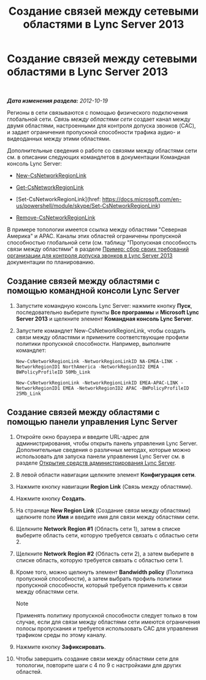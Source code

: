 ﻿---
title: Создание связей между сетевыми областями в Lync Server 2013
TOCTitle: Создание связей между сетевыми областями в Lync Server 2013
ms:assetid: f8163910-8935-475d-88a2-3aa44feb9dbe
ms:mtpsurl: https://technet.microsoft.com/ru-ru/library/Gg413047(v=OCS.15)
ms:contentKeyID: 49311714
ms.date: 05/19/2016
mtps_version: v=OCS.15
ms.translationtype: HT
---

# Создание связей между сетевыми областями в Lync Server 2013

 

_**Дата изменения раздела:** 2012-10-19_

Регионы в сети связываются с помощью физического подключения глобальной сети. *Связь между областями сети* создает канал между двумя областями, настроенными для контроля допуска звонков (CAC), и задает ограничения пропускной способности трафика аудио- и видеоданных между этими областями.

Дополнительные сведения о работе со связями между областями сети см. в описании следующих командлетов в документации Командная консоль Lync Server:

  - [New-CsNetworkRegionLink](https://docs.microsoft.com/en-us/powershell/module/skype/New-CsNetworkRegionLink)

  - [Get-CsNetworkRegionLink](https://docs.microsoft.com/en-us/powershell/module/skype/Get-CsNetworkRegionLink)

  - [Set-CsNetworkRegionLink](href: https://docs.microsoft.com/en-us/powershell/module/skype/Set-CsNetworkRegionLink)

  - [Remove-CsNetworkRegionLink](https://docs.microsoft.com/en-us/powershell/module/skype/Remove-CsNetworkRegionLink)

В примере топологии имеется ссылка между областями "Северная Америка" и APAC. Каналы этих областей ограничены пропускной способностью глобальной сети (см. таблицу "Пропускная способность связи между областями" в разделе [Пример: сбор своих требований организации для контроля допуска звонков в Lync Server 2013](lync-server-2013-example-of-gathering-your-requirements-for-call-admission-control.md) документации по планированию.

## Создание связей между областями с помощью командной консоли Lync Server

1.  Запустите командную консоль Lync Server: нажмите кнопку **Пуск**, последовательно выберите пункты **Все программы** и **Microsoft Lync Server 2013** и щелкните элемент **Командная консоль Lync Server**.

2.  Запустите командлет New-CsNetworkRegionLink, чтобы создать связи между областями и примените соответствующие профили политики пропускной способности. Например, выполните командлет:
    
        New-CsNetworkRegionLink -NetworkRegionLinkID NA-EMEA-LINK -NetworkRegionID1 NorthAmerica -NetworkRegionID2 EMEA -BWPolicyProfileID 50Mb_Link
    
        New-CsNetworkRegionLink -NetworkRegionLinkID EMEA-APAC-LINK -NetworkRegionID1 EMEA -NetworkRegionID2 APAC -BWPolicyProfileID 25Mb_Link

## Создание связей между областями с помощью панели управления Lync Server

1.  Откройте окно браузера и введите URL-адрес для администрирования, чтобы открыть панель управления Lync Server. Дополнительные сведения о различных методах, которые можно использовать для запуска панели управления Lync Server см. в разделе [Открытие средств администрирования Lync Server](lync-server-2013-open-lync-server-administrative-tools.md).

2.  В левой области навигации щелкните элемент **Конфигурация сети**.

3.  Нажмите кнопку навигации **Region Link** (Связь между областями).

4.  Нажмите кнопку **Создать**.

5.  На странице **New Region Link** (Создание связи между областями) щелкните поле **Имя** и введите имя для связи между областями сети.

6.  Щелкните **Network Region \#1** (Область сети 1), затем в списке выберите область сети, которую требуется связать с областью сети 2.

7.  Щелкните **Network Region \#2** (Область сети 2), а затем выберите в списке область, которую требуется связать с областью сети 1.

8.  Кроме того, можно щелкнуть элемент **Bandwidth policy** (Политика пропускной способности), а затем выбрать профиль политики пропускной способности, который требуется применить к связи между областями сети.
    
    > [!note]  
    > Применять политику пропускной способности следует только в том случае, если для связи между областями сети имеются ограничения полосы пропускания и требуется использовать CAC для управления трафиком среды по этому каналу.

9.  Нажмите кнопку **Зафиксировать**.

10. Чтобы завершить создание связи между областями сети для топологии, повторите шаги с 4 по 9 с настройками для других областей.

